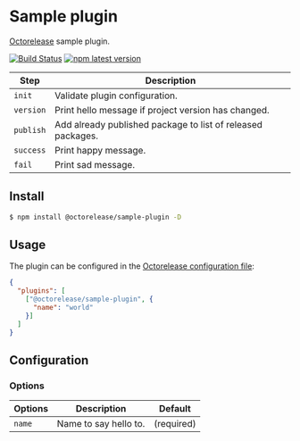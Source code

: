 # Sample plugin

[Octorelease](https://github.com/octorelease/octorelease) sample plugin.

[![Build Status](https://github.com/octorelease/sample-plugin/workflows/Test/badge.svg)](https://github.com/octorelease/sample-plugin/actions?query=workflow%3ATest+branch%3Amaster)
[![npm latest version](https://img.shields.io/npm/v/@octorelease/sample-plugin/latest.svg)](https://www.npmjs.com/package/@octorelease/sample-plugin)
<!-- [![npm next version](https://img.shields.io/npm/v/@octorelease/sample-plugin/next.svg)](https://www.npmjs.com/package/@octorelease/sample-plugin) -->

| Step | Description |
|------|-------------|
| `init` | Validate plugin configuration. |
| `version` | Print hello message if project version has changed. |
| `publish` | Add already published package to list of released packages. |
| `success` | Print happy message. |
| `fail` | Print sad message. |

## Install

```bash
$ npm install @octorelease/sample-plugin -D
```

## Usage

The plugin can be configured in the [Octorelease configuration file](https://github.com/octorelease/octorelease/blob/master/docs/usage.md#configuration):

```json
{
  "plugins": [
    ["@octorelease/sample-plugin", {
      "name": "world"
    }]
  ]
}
```

## Configuration

### Options

| Options | Description | Default |
| ------- | ----------- | ------- |
| `name`  | Name to say hello to. | (required) |
